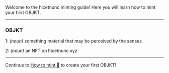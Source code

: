 Welcome to the hicetnunc minting guide! Here you will learn how to mint your first OBJKT.
***
### **OBJKT**
1: _(noun)_ something material that may be perceived by the senses

2: _(noun)_ an NFT on hicetnunc.xyz
***
Continue to [How to mint 🌿](https://github.com/hicetnunc2000/hicetnunc/wiki/How-to-mint-🌿) to create your first OBJKT!
